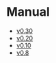 <title>Céu Documentation</title>
<meta http-equiv="Content-Type" content="text/html; charset=UTF-8"/></p>

# Manual

- [v0.30](out/manual/v0.30/)
- [v0.20](out/manual/v0.20/)
- [v0.10](https://github.com/ceu-lang/ceu/blob/master/docs/manual/v0.10/manual-toc-v0.10.md)
- [v0.8](https://github.com/ceu-lang/ceu/blob/master/docs/manual/v0.8/manual-toc-v0.8.md)
